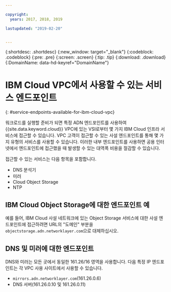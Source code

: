 ```yaml
---

copyright:
  years: 2017, 2018, 2019

lastupdated: "2019-02-20"


---
```


{:shortdesc: .shortdesc}
{:new_window: target="_blank"}
{:codeblock: .codeblock}
{:pre: .pre}
{:screen: .screen}
{:tip: .tip}
{:download: .download}
{:DomainName: data-hd-keyref="DomainName"}

# IBM Cloud VPC에서 사용할 수 있는 서비스 엔드포인트
{: #service-endpoints-available-for-ibm-cloud-vpc}

워크로드를 실행할 준비가 되면 특정 ADN 엔드포인트를 사용하여 {{site.data.keyword.cloud}} VPC에 있는 VSI로부터 몇 가지 IBM Cloud 인프라 서비스에 접근할 수 있습니다. VPC 고객이 접근할 수 있는 사설 엔드포인트를 통해 몇 가지 유형의 서비스를 사용할 수 있습니다. 이러한 내부 엔드포인트를 사용하면 공용 인터넷에서 엔드포인트에 접근했을 때 발생할 수 있는 대역폭 비용을 절감할 수 있습니다. 

접근할 수 있는 서비스는 다음 항목을 포함합니다. 

* DNS 분석기
* 미러
* Cloud Object Storage
* NTP

## IBM Cloud Object Storage에 대한 엔드포인트 예

예를 들어, IBM Cloud 사설 네트워크에 있는 Object Storage 서비스에 대한 사설 엔드포인트에 접근하려면 URL의 "도메인" 부분을 `objectstorage.adn.networklayer.com`으로 대체하십시오. 

## DNS 및 미러에 대한 엔드포인트

DNS와 미러는 모든 곳에서 동일한 161.26/16 영역을 사용합니다. 다음 특정 IP 엔드포인트는 각 VPC 사용 사이트에서 사용할 수 있습니다. 

* `mirrors.adn.networklayer.com`(161.26.0.6)
* DNS 서버(161.26.0.10 및 161.26.0.11)
